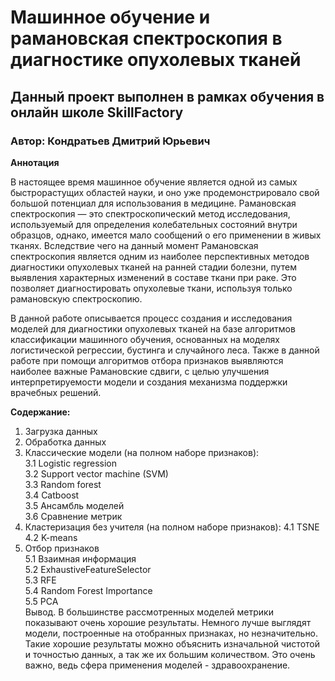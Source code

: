 # Машинное обучение и рамановская спектроскопия в диагностике опухолевых тканей

## Данный проект выполнен в рамках обучения в онлайн школе SkillFactory

### Автор: Кондратьев Дмитрий Юрьевич

**Aннотация**

В настоящее время машинное обучение является одной из самых быстрорастущих областей науки, и оно уже продемонстрировало свой большой потенциал для использования в медицине. 
Рамановская спектроскопия — это спектроскопический метод исследования, используемый для определения колебательных состояний внутри образцов, однако, имеется мало сообщений о его применении в живых тканях. Вследствие чего на данный момент Рамановская спектроскопия является одним из наиболее перспективных методов диагностики опухолевых тканей на ранней стадии болезни, путем выявления характерных изменений в составе ткани при раке. Это позволяет диагностировать опухолевые ткани, используя только рамановскую спектроскопию.

В данной работе описывается процесс создания и исследования моделей для диагностики опухолевых тканей на базе алгоритмов классификации машинного обучения, основанных на моделях логистической регрессии, бустинга и случайного леса. Также в данной работе при помощи алгоритмов отбора признаков выявляются наиболее важные Рамановские сдвиги, с целью улучшения интерпретируемости модели и создания механизма поддержки врачебных решений.

**Содержание:**

1. Загрузка данных
2. Обработка данных
3. Классические модели (на полном наборе признаков):</br>
3.1 Logistic regression</br>
3.2 Support vector machine (SVM)</br>
3.3 Random forest</br>
3.4 Catboost</br>
3.5 Ансамбль моделей</br>
3.6 Сравнение метрик</br>
4. Кластеризация без учителя (на полном наборе признаков):
4.1 TSNE</br>
4.2 K-means</br>
5. Отбор признаков</br>
5.1 Взаимная информация</br>
5.2 ExhaustiveFeatureSelector</br>
5.3 RFE</br>
5.4 Random Forest Importance</br>
5.5 PCA</br>
Вывод.
В большинстве рассмотренных моделей метрики показывают очень хорошие результаты. Немного лучше выглядят модели, построенные на отобранных признаках, но незначительно. Такие хорошие результаты можно объяснить изначальной чистотой и точностью данных, а так же их большим количеством. Это очень важно, ведь сфера применения моделей - здравоохранение.

